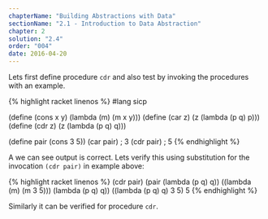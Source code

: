 ```yaml
---
chapterName: "Building Abstractions with Data"
sectionName: "2.1 - Introduction to Data Abstraction"
chapter: 2
solution: "2.4"
order: "004"
date: 2016-04-20
---
```


Lets first define procedure `cdr` and also test by invoking the procedures with an example.  

{% highlight racket linenos %}
#lang sicp

(define (cons x y)
  (lambda (m) (m x y)))
(define (car z)
  (z (lambda (p q) p)))
(define (cdr z)
  (z (lambda (p q) q)))

(define pair (cons 3 5))
(car pair)
; 3
(cdr pair)
; 5
{% endhighlight %} 

A we can see output is correct. Lets verify this using substitution for the invocation `(cdr pair)` in example above:

{% highlight racket linenos %}
(cdr pair)
(pair (lambda (p q) q))
((lambda (m) (m 3 5))) (lambda (p q) q))
((lambda (p q) q) 3 5)
5
{% endhighlight %} 

Similarly it can be verified for procedure `cdr`.


